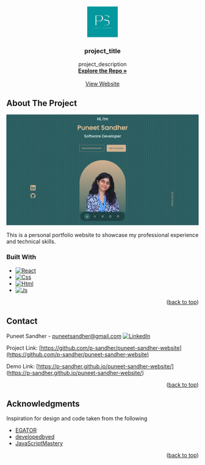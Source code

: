 <!-- Improved compatibility of back to top link: See: https://github.com/othneildrew/Best-README-Template/pull/73 -->
<a name="readme-top"></a>
<!--
*** Thanks for checking out the Best-README-Template. If you have a suggestion
*** that would make this better, please fork the repo and create a pull request
*** or simply open an issue with the tag "enhancement".
*** Don't forget to give the project a star!
*** Thanks again! Now go create something AMAZING! :D
-->



<!-- PROJECT SHIELDS -->
<!--
*** I'm using markdown "reference style" links for readability.
*** Reference links are enclosed in brackets [ ] instead of parentheses ( ).
*** See the bottom of this document for the declaration of the reference variables
*** for contributors-url, forks-url, etc. This is an optional, concise syntax you may use.
*** https://www.markdownguide.org/basic-syntax/#reference-style-links
-->



<!-- PROJECT LOGO -->
<br />
<div align="center">
  <a href="https://github.com/p-sandher/puneet-sandher-website">
    <img src="puneet-sandher-logo.png" alt="Logo" width="80" height="80">
  </a>

<h3 align="center">project_title</h3>

  <p align="center">
    project_description
    <br />
    <a href="https://github.com/github_username/repo_name"><strong>Explore the Repo »</strong></a>
    <br />
    <br />
    <a href="https://p-sandher.github.io/puneet-sandher-website/">View Website</a>

  </p>
</div>





<!-- ABOUT THE PROJECT -->
## About The Project

[![Website Screen Shot][product-screenshot]](https://p-sandher.github.io/puneet-sandher-website/)

This is a personal portfolio website to showcase my professional experience and technical skills.


### Built With

* [![React][React.js]][React-url]
* [![Css][Css]][Css-url]
* [![Html][Html]][Html-url]
* [![Js][Js]][Js-url]

<p align="right">(<a href="#readme-top">back to top</a>)</p>




<!-- CONTACT -->
## Contact


Puneet Sandher -  puneetsandher@gmail.com
[![LinkedIn][linkedin-shield]][linkedin-url]

Project Link: [https://github.com/p-sandher/puneet-sandher-website](https://github.com/p-sandher/puneet-sandher-website)

Demo Link: [https://p-sandher.github.io/puneet-sandher-website/] (https://p-sandher.github.io/puneet-sandher-website/)

<p align="right">(<a href="#readme-top">back to top</a>)</p>



<!-- ACKNOWLEDGMENTS -->
## Acknowledgments

Inspiration for design and code taken from the following
* [EGATOR](https://www.youtube.com/watch?v=G-Cr00UYokU&t=247s&ab_channel=EGATOR)
* [developedbyed](https://www.youtube.com/watch?v=k-Pi5ZMxHWY&ab_channel=developedbyed)
* [JavaScriptMastery](https://www.youtube.com/watch?v=3HNyXCPDQ7Q&t=104s&ab_channel=JavaScriptMastery)


<p align="right">(<a href="#readme-top">back to top</a>)</p>



<!-- MARKDOWN LINKS & IMAGES -->
<!-- https://www.markdownguide.org/basic-syntax/#reference-style-links -->


[linkedin-shield]: https://img.shields.io/badge/-LinkedIn-black.svg?style=for-the-badge&logo=linkedin&colorB=555
[linkedin-url]: https://www.linkedin.com/in/puneet-sandher/
[product-screenshot]: Website-Preview.png

[React.js]: https://img.shields.io/badge/React-20232A?style=for-the-badge&logo=react&logoColor=61DAFB
[React-url]: https://reactjs.org/
[Html]: https://img.shields.io/badge/HTML5-E34F26?style=for-the-badge&logo=html5&logoColor=white
[Html-url]: https://html.com/
[Css]: https://img.shields.io/badge/CSS3-1572B6?style=for-the-badge&logo=css3&logoColor=white
[Css-url]: https://developer.mozilla.org/en-US/docs/Web/CSS
[Js]: https://img.shields.io/badge/JavaScript-323330?style=for-the-badge&logo=javascript&logoColor=F7DF1E
[Js-url]: https://developer.mozilla.org/en-US/docs/Web/JavaScript


